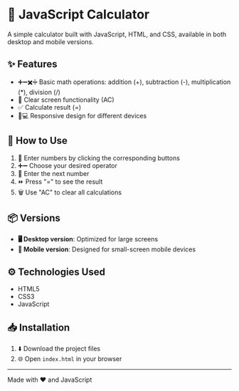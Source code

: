 # 🧮 JavaScript Calculator

A simple calculator built with JavaScript, HTML, and CSS, available in both desktop and mobile versions.

## ✨ Features

- ➕➖✖️➗ Basic math operations: addition (+), subtraction (-), multiplication (*), division (/)
- 🧹 Clear screen functionality (AC)
- ✅ Calculate result (=)
- 📱💻 Responsive design for different devices


## 🚀 How to Use

1. 🔢 Enter numbers by clicking the corresponding buttons
2. ➕➖ Choose your desired operator
3. 🔢 Enter the next number
4. ⏩ Press "=" to see the result
5. 🗑️ Use "AC" to clear all calculations

## 📦 Versions

- **🖥️ Desktop version**: Optimized for large screens
- **📱 Mobile version**: Designed for small-screen mobile devices

## ⚙️ Technologies Used

- HTML5
- CSS3
- JavaScript

## 📥 Installation

1. ⬇️ Download the project files
2. 🌐 Open `index.html` in your browser

---

Made with ❤️ and JavaScript
